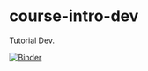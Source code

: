 # course-intro-dev
Tutorial Dev.

[![Binder](https://mybinder.org/badge_logo.svg)](https://mybinder.org/v2/gh/tp175/course-intro-dev/master)
